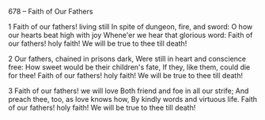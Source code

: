 678 – Faith of Our Fathers


1
Faith of our fathers!  living still
In spite of dungeon, fire, and sword:
O how our hearts beat high with joy
Whene'er we hear that glorious word:
Faith of our fathers!  holy faith!
We will be true to thee till death!

2
Our fathers, chained in prisons dark,
Were still in heart and conscience free:
How sweet would be their children's fate,
If they, like them, could die for thee!
Faith of our fathers!  holy faith!
We will be true to thee till death!

3
Faith of our fathers!  we will love
Both friend and foe in all our strife;
And preach thee, too, as love knows how,
By kindly words and virtuous life.
Faith of our fathers!  holy faith!
We will be true to thee till death!

